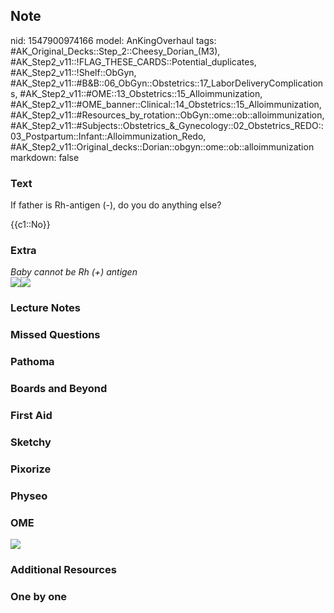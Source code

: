 ## Note
nid: 1547900974166
model: AnKingOverhaul
tags: #AK_Original_Decks::Step_2::Cheesy_Dorian_(M3), #AK_Step2_v11::!FLAG_THESE_CARDS::Potential_duplicates, #AK_Step2_v11::!Shelf::ObGyn, #AK_Step2_v11::#B&B::06_ObGyn::Obstetrics::17_LaborDeliveryComplications, #AK_Step2_v11::#OME::13_Obstetrics::15_Alloimmunization, #AK_Step2_v11::#OME_banner::Clinical::14_Obstetrics::15_Alloimmunization, #AK_Step2_v11::#Resources_by_rotation::ObGyn::ome::ob::alloimmunization, #AK_Step2_v11::#Subjects::Obstetrics_&_Gynecology::02_Obstetrics_REDO::03_Postpartum::Infant::Alloimmunization_Redo, #AK_Step2_v11::Original_decks::Dorian::obgyn::ome::ob::alloimmunization
markdown: false

### Text
If father is Rh-antigen (-), do you do anything else?
<div>
  {{c1::No}}
</div>

### Extra
<div>
  <i>Baby cannot be Rh (+) antigen</i>
</div><img src="paste-3672197038876.jpg"><img src="RH-factor.jpg">

### Lecture Notes


### Missed Questions


### Pathoma


### Boards and Beyond


### First Aid


### Sketchy


### Pixorize


### Physeo


### OME
<div class="ome-widget">
  <a href=
  "https://onlinemeded.org/spa/obstetrics/alloimmunization/acquire?ref=anki">
  <img src="_OME_AnkiFlashcards_Lesson_1.png"></a>
</div>

### Additional Resources


### One by one

